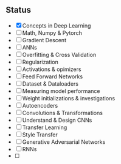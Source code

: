 ## Status
- [x] Concepts in Deep Learning
- [ ] Math, Numpy & Pytorch
- [ ] Gradient Descent
- [ ] ANNs
- [ ] Overfitting & Cross Validation
- [ ] Regularization
- [ ] Activations & opimizers
- [ ] Feed Forward Networks
- [ ] Dataset & Dataloaders
- [ ] Measuring model performance
- [ ] Weight initializations & investigations
- [ ] Autoencoders
- [ ] Convolutions & Transformations
- [ ] Understand & Design CNNs
- [ ] Transfer Learning
- [ ] Style Transfer
- [ ] Generative Adversarial Networks
- [ ] RNNs
- [ ] 